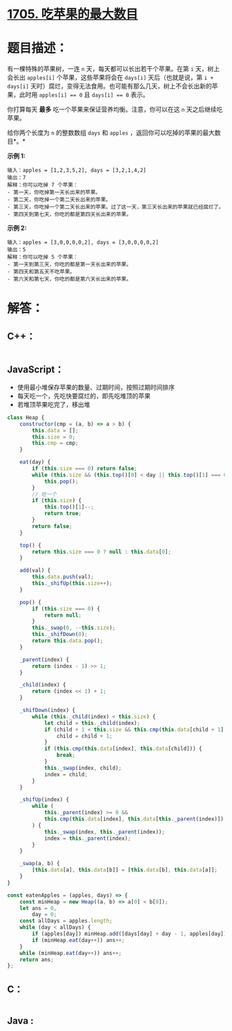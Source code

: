 # [1705. 吃苹果的最大数目](https://leetcode-cn.com/problems/maximum-number-of-eaten-apples/)

# 题目描述：

有一棵特殊的苹果树，一连 `n` 天，每天都可以长出若干个苹果。在第 `i` 天，树上会长出 `apples[i]` 个苹果，这些苹果将会在 `days[i]` 天后（也就是说，第 `i + days[i]` 天时）腐烂，变得无法食用。也可能有那么几天，树上不会长出新的苹果，此时用 `apples[i] == 0` 且 `days[i] == 0` 表示。

你打算每天 **最多** 吃一个苹果来保证营养均衡。注意，你可以在这 `n` 天之后继续吃苹果。

给你两个长度为 `n` 的整数数组 `days` 和 `apples` ，返回你可以吃掉的苹果的最大数目*。*



**示例 1:**

```
输入：apples = [1,2,3,5,2], days = [3,2,1,4,2]
输出：7
解释：你可以吃掉 7 个苹果：
- 第一天，你吃掉第一天长出来的苹果。
- 第二天，你吃掉一个第二天长出来的苹果。
- 第三天，你吃掉一个第二天长出来的苹果。过了这一天，第三天长出来的苹果就已经腐烂了。
- 第四天到第七天，你吃的都是第四天长出来的苹果。
```

 **示例 2:**

```
输入：apples = [3,0,0,0,0,2], days = [3,0,0,0,0,2]
输出：5
解释：你可以吃掉 5 个苹果：
- 第一天到第三天，你吃的都是第一天长出来的苹果。
- 第四天和第五天不吃苹果。
- 第六天和第七天，你吃的都是第六天长出来的苹果。
```



# 解答：

## C++：

```cpp

```

## JavaScript：

- 使用最小堆保存苹果的数量、过期时间，按照过期时间排序
- 每天吃一个，先吃快要腐烂的，即先吃堆顶的苹果
- 若堆顶苹果吃完了，移出堆

```javascript
class Heap {
    constructor(cmp = (a, b) => a > b) {
        this.data = [];
        this.size = 0;
        this.cmp = cmp;
    }

    eat(day) {
        if (this.size === 0) return false;
        while (this.size && (this.top()[0] < day || this.top()[1] === 0)) {
            this.pop();
        }
        // 吃一个
        if (this.size) {
            this.top()[1]--;
            return true;
        }
        return false;
    }

    top() {
        return this.size === 0 ? null : this.data[0];
    }

    add(val) {
        this.data.push(val);
        this._shifUp(this.size++);
    }

    pop() {
        if (this.size === 0) {
            return null;
        }
        this._swap(0, --this.size);
        this._shifDown(0);
        return this.data.pop();
    }

    _parent(index) {
        return (index - 1) >> 1;
    }

    _child(index) {
        return (index << 1) + 1;
    }

    _shifDown(index) {
        while (this._child(index) < this.size) {
            let child = this._child(index);
            if (child + 1 < this.size && this.cmp(this.data[child + 1], this.data[child])) {
                child = child + 1;
            }
            if (this.cmp(this.data[index], this.data[child])) {
                break;
            }
            this._swap(index, child);
            index = child;
        }
    }

    _shifUp(index) {
        while (
            this._parent(index) >= 0 &&
            this.cmp(this.data[index], this.data[this._parent(index)])
        ) {
            this._swap(index, this._parent(index));
            index = this._parent(index);
        }
    }

    _swap(a, b) {
        [this.data[a], this.data[b]] = [this.data[b], this.data[a]];
    }
}

const eatenApples = (apples, days) => {
    const minHeap = new Heap((a, b) => a[0] < b[0]);
    let ans = 0,
        day = 0;
    const allDays = apples.length;
    while (day < allDays) {
        if (apples[day]) minHeap.add([days[day] + day - 1, apples[day]]);
        if (minHeap.eat(day++)) ans++;
    }
    while (minHeap.eat(day++)) ans++;
    return ans;
};
```

## C：

```c

```

## Java :

```java

```

